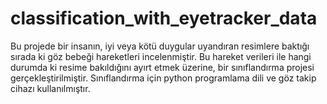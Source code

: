 # classification_with_eyetracker_data
Bu projede bir insanın, iyi veya kötü duygular uyandıran resimlere baktığı sırada ki göz bebeği hareketleri incelenmiştir. Bu hareket verileri ile hangi durumda ki resime bakıldığını ayırt etmek üzerine, bir sınıflandırma projesi gerçekleştirilmiştir. Sınıflandırma için python programlama dili ve göz takip cihazı kullanılmıştır.
